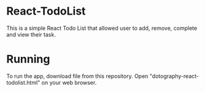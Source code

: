 # React-TodoList
This is a simple React Todo List that allowed user to add, remove, complete and view their task.

# Running
To run the app, download file from this repository. Open "dotography-react-todolist.html" on your web browser.
